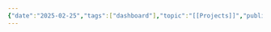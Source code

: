 ```yaml
---
{"date":"2025-02-25","tags":["dashboard"],"topic":"[[Projects]]","publish":true,"PassFrontmatter":true}
---
```


